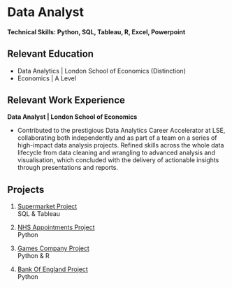 # Data Analyst

#### Technical Skills: Python, SQL, Tableau, R, Excel, Powerpoint

## Relevant Education 
- Data Analytics | London School of Economics (Distinction)
- Economics | A Level

## Relevant Work Experience
**Data Analyst | London School of Economics**
- Contributed to the prestigious Data Analytics Career Accelerator at LSE, collaborating both independently and as part of a team on a series of high-impact data analysis projects. Refined skills across the whole data lifecycle from data cleaning and wrangling to advanced 
analysis and visualisation, which concluded with the delivery of actionable insights through presentations and reports.

## Projects

1. [Supermarket Project](https://github.com/GianFriguglietti/Supermarket_Project) <br> SQL & Tableau
   
2. [NHS Appointments Project](https://github.com/GianFriguglietti/NHS_Appointments_Project) <br> Python
   
3. [Games Company Project](https://github.com/GianFriguglietti/Games_Company_Project) <br> Python & R
   
4. [Bank Of England Project](https://github.com/GianFriguglietti/BankOfEngland_Project) <br> Python
